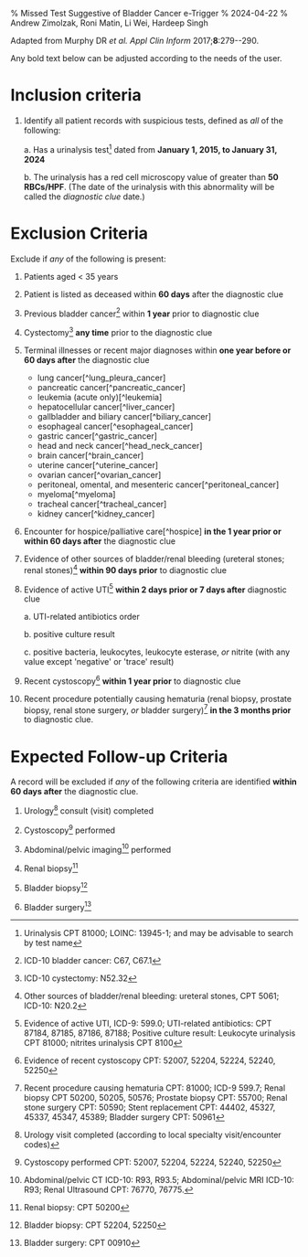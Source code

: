 % Missed Test Suggestive of Bladder Cancer e-Trigger
% 2024-04-22
% Andrew Zimolzak, Roni Matin, Li Wei, Hardeep Singh

Adapted from Murphy DR *et al. Appl Clin Inform* 2017;**8**:279--290.

Any bold text below can be adjusted according to the needs of the
user.




# Inclusion criteria

1. Identify all patient records with suspicious tests, defined as
*all* of the following:

    a. Has a urinalysis test[^1] dated from **January 1, 2015, to
    January 31, 2024**

    b. The urinalysis has a red cell microscopy value of greater than
    **50 RBCs/HPF**. (The date of the urinalysis with this abnormality
    will be called the *diagnostic clue* date.)




# Exclusion Criteria

Exclude if *any* of the following is present:

1. Patients aged < 35 years

2. Patient is listed as deceased within **60 days** after the
diagnostic clue

3. Previous bladder cancer[^2] within **1 year** prior to diagnostic
clue

4.  Cystectomy[^4] **any time** prior to the diagnostic clue

5.  Terminal illnesses or recent major diagnoses within **one year
    before or 60 days after** the diagnostic clue

    - lung cancer[^lung_pleura_cancer]
    - pancreatic cancer[^pancreatic_cancer]
    - leukemia (acute only)[^leukemia]
    - hepatocellular cancer[^liver_cancer]
    - gallbladder and biliary cancer[^biliary_cancer]
    - esophageal cancer[^esophageal_cancer]
    - gastric cancer[^gastric_cancer]
    - head and neck cancer[^head_neck_cancer]
    - brain cancer[^brain_cancer]
    - uterine cancer[^uterine_cancer]
    - ovarian cancer[^ovarian_cancer]
    - peritoneal, omental, and mesenteric cancer[^peritoneal_cancer]
    - myeloma[^myeloma]
    - tracheal cancer[^tracheal_cancer]
    - kidney cancer[^kidney_cancer]

6.  Encounter for hospice/palliative
    care[^hospice] **in the 1 year prior or within 60 days after** the
    diagnostic clue

7.  Evidence of other sources of bladder/renal
    bleeding (ureteral stones; renal stones)[^33] **within 90 days
    prior** to diagnostic clue

8.  Evidence of active UTI[^34] **within 2 days prior or 7 days
    after** diagnostic clue

    a. UTI-related antibiotics order

    b. positive culture result
    
    c. positive bacteria, leukocytes, leukocyte esterase, *or* nitrite
    (with any value except 'negative' or 'trace' result)

9.  Recent cystoscopy[^35] **within 1 year
    prior** to diagnostic clue

10.  Recent procedure potentially causing hematuria
    (renal biopsy, prostate biopsy, renal stone surgery, *or* bladder
    surgery)[^36] **in the 3 months prior** to diagnostic clue.




# Expected Follow-up Criteria

A record will be excluded if *any* of the following criteria are
identified **within 60 days after** the diagnostic clue.

1.  Urology[^37] consult (visit) completed

2.  Cystoscopy[^38] performed

3.  Abdominal/pelvic imaging[^39] performed

4.  Renal biopsy[^40]

5.  Bladder biopsy[^41]

6.  Bladder surgery[^42]




[^1]: Urinalysis CPT 81000; LOINC: 13945-1; and may be advisable to
search by test name

[^2]: ICD-10 bladder cancer: C67, C67.1

[^4]: ICD-10 cystectomy: N52.32

[^33]: Other sources of bladder/renal bleeding: ureteral stones,
CPT 5061; ICD-10: N20.2

[^34]: Evidence of active UTI, ICD-9: 599.0; UTI-related antibiotics:
CPT 87184, 87185, 87186, 87188; Positive culture result: Leukocyte
urinalysis CPT 81000; nitrites urinalysis CPT 8100

[^35]: Evidence of recent cystoscopy CPT: 52007, 52204, 52224, 52240,
52250

[^36]: Recent procedure causing hematuria CPT: 81000; ICD-9 599.7; Renal
biopsy CPT 50200, 50205, 50576; Prostate biopsy CPT: 55700; Renal
stone surgery CPT: 50590; Stent replacement CPT: 44402, 45327, 45337,
45347, 45389; Bladder surgery CPT: 50961

[^37]: Urology visit completed (according to local specialty
visit/encounter codes)

[^38]: Cystoscopy performed CPT: 52007, 52204, 52224, 52240, 52250

[^39]: Abdominal/pelvic CT ICD-10: R93, R93.5; Abdominal/pelvic MRI
ICD-10: R93; Renal Ultrasound CPT: 76770, 76775.

[^40]: Renal biopsy: CPT 50200

[^41]: Bladder biopsy: CPT 52204, 52250

[^42]: Bladder surgery: CPT 00910

